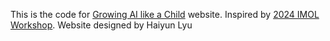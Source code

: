 This is the code for [Growing AI like a Child](https://Growing-AI-like-a-Child.github.io/) website.
Inspired by [2024 IMOL Workshop](https://imol-workshop.github.io/). Website designed by Haiyun Lyu
